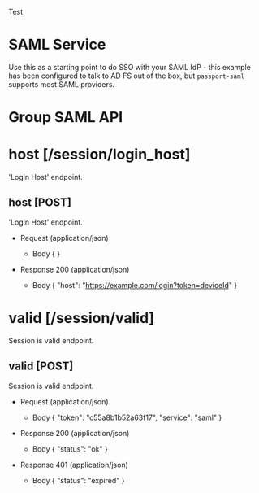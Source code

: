 Test

# SAML Service

Use this as a starting point to do SSO with your SAML IdP - this example has been configured to talk to AD FS out of the box, but `passport-saml` supports most SAML providers.

# Group SAML API

# host [/session/login_host]

'Login Host' endpoint.

## host [POST] 

'Login Host' endpoint.

+ Request (application/json)
    + Body
            {
            }

+ Response 200 (application/json)
    + Body
            {
              "host": "https://example.com/login?token=deviceId"
            }

# valid [/session/valid]

Session is valid endpoint.

## valid [POST] 

Session is valid endpoint.

+ Request (application/json)
    + Body
            {
                "token": "c55a8b1b52a63f17",
                "service": "saml"
            }

+ Response 200 (application/json)
    + Body
            {
              "status": "ok"
            }

+ Response 401 (application/json)
    + Body
            {
              "status": "expired"
            }
